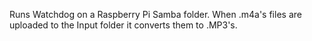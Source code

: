 Runs Watchdog on a Raspberry Pi Samba folder. When .m4a's files are uploaded to the Input folder it converts them to .MP3's.
